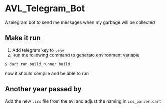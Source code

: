# AVL_Telegram_Bot
A telegram bot to send me messages when my garbage will be collected

## Make it run
1. Add telegram key to `.env`
2. Run the following command to generate environment variable
```
$ dart run build_runner build
```
now it should compile and be able to run

## Another year passed by
Add the new `.ics` file from the avl and adjust the naming in `ics_parser.dart`